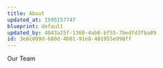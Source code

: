 ```yaml
---
title: About
updated_at: 1595157747
blueprint: default
updated_by: 4043a25f-1360-4ab8-bf55-7bedfd3fba89
id: 3e8c009d-680d-4b01-91e8-401955e990ff
---
```

Our Team